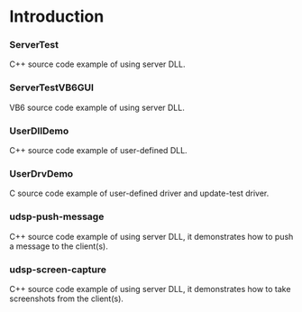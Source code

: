 # Introduction
### ServerTest
C++ source code example of using server DLL.

### ServerTestVB6GUI
VB6 source code example of using server DLL.

### UserDllDemo
C++ source code example of user-defined DLL.

### UserDrvDemo
C source code example of user-defined driver and update-test driver.

### udsp-push-message
C++ source code example of using server DLL, it demonstrates how to push a message to the client(s).

### udsp-screen-capture
C++ source code example of using server DLL, it demonstrates how to take screenshots from the client(s).
